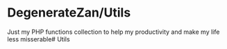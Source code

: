 # DegenerateZan/Utils

Just my PHP functions collection to help my productivity and make my life less misserable# Utils
